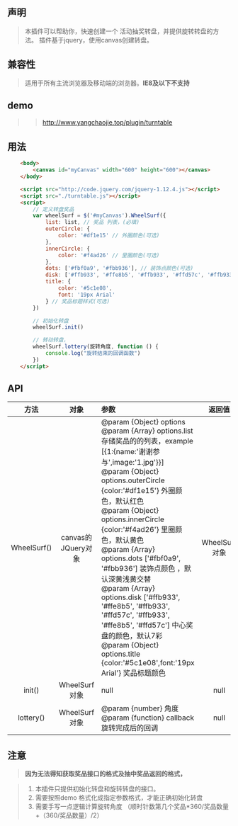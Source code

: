 ## 声明
> 本插件可以帮助你，快速创建一个 活动抽奖转盘，并提供旋转转盘的方法。
> 插件基于jquery，使用canvas创建转盘。
## 兼容性
> 适用于所有主流浏览器及移动端的浏览器。**IE8及以下不支持**
## demo
>> http://www.yangchaojie.top/plugin/turntable
## 用法
```html
    <body>
        <canvas id="myCanvas" width="600" height="600"></canvas>
    </body>

    <script src="http://code.jquery.com/jquery-1.12.4.js"></script>
    <script src="./turntable.js"></script>
    <script>
        // 定义转盘奖品
        var wheelSurf = $('#myCanvas').WheelSurf({
            list: list, // 奖品 列表，(必填)
            outerCircle: {
                color: '#df1e15' // 外圈颜色(可选)
            },
            innerCircle: {
                color: '#f4ad26' // 里圈颜色(可选)
            },
            dots: ['#fbf0a9', '#fbb936'], // 装饰点颜色(可选)
            disk: ['#ffb933', '#ffe8b5', '#ffb933', '#ffd57c', '#ffb933', '#ffe8b5', '#ffd57c'], //中心奖盘的颜色，默认7彩(可选)
            title: {
                color: '#5c1e08',
                font: '19px Arial'
            } // 奖品标题样式(可选)
        })

        // 初始化转盘
        wheelSurf.init()

        // 转动转盘，
        wheelSurf.lottery(旋转角度, function () {
            console.log("旋转结束的回调函数")
        })
    </script>
```
## API

|方法|对象|参数|返回值|
|:-:|:-:|:-|:-:|
|WheelSurf()|canvas的JQuery对象|  @param {Object} options<br>@param {Array}  options.list  存储奖品的的列表，example [{1:{name:'谢谢参与',image:'1.jpg'}}]<br>@param {Object} options.outerCircle {color:'#df1e15'} 外圈颜色，默认红色<br>@param {Object} options.innerCircle {color:'#f4ad26'} 里圈颜色，默认黄色<br>@param {Array}  options.dots ['#fbf0a9', '#fbb936'] 装饰点颜色 ，默认深黄浅黄交替<br>@param {Array}  options.disk ['#ffb933', '#ffe8b5', '#ffb933', '#ffd57c', '#ffb933', '#ffe8b5', '#ffd57c'] 中心奖盘的颜色，默认7彩<br>@param {Object} options.title {color:'#5c1e08',font:'19px Arial'} 奖品标题颜色| WheelSurf对象 |
|init()|WheelSurf对象|null|null|
|lottery()|WheelSurf对象|@param {number} 角度<br> @param {function} callback 旋转完成后的回调|null|


## 注意

> **因为无法得知获取奖品接口的格式及抽中奖品返回的格式，**

> 1. 本插件只提供初始化转盘和旋转转盘的接口。
> 2. 需要按照demo 格式化成指定参数格式，才能正确初始化转盘
> 3. 需要手写一点逻辑计算旋转角度 （顺时针数第几个奖品*360/奖品数量+（360/奖品数量）/2）

